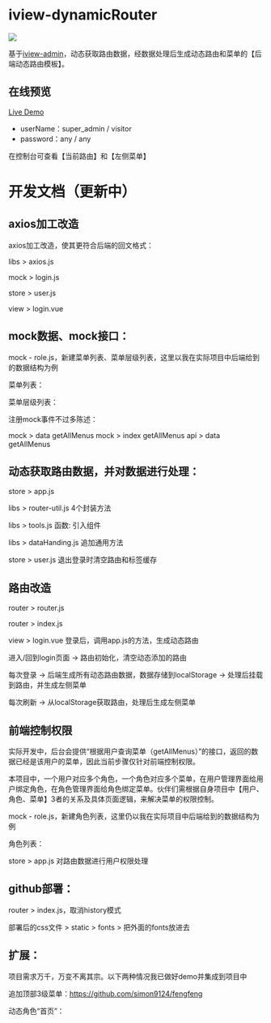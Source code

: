 # iview-dynamicRouter

<a href="https://github.com/iview/iview-admin/tree/template"><img src="https://img.shields.io/badge/iview--admin-template-brightgreen"></a>

基于<a href="https://github.com/iview/iview-admin" target="_blank">iview-admin</a>，动态获取路由数据，经数据处理后生成动态路由和菜单的【后端动态路由模板】。

## 在线预览

<a href="https://simon9124.github.io/iview-dynamicRouter" target="_blank">Live Demo</a>

- userName：super_admin / visitor
- password：any / any

在控制台可查看【当前路由】和【左侧菜单】


# 开发文档（更新中）

## axios加工改造

axios加工改造，使其更符合后端的回文格式：

libs > axios.js

mock > login.js

store > user.js

view > login.vue


## mock数据、mock接口：

mock - role.js，新建菜单列表、菜单层级列表，这里以我在实际项目中后端给到的数据结构为例

菜单列表：

菜单层级列表：


注册mock事件不过多陈述：

mock > data getAllMenus
mock > index getAllMenus
api > data getAllMenus


## 动态获取路由数据，并对数据进行处理：

store > app.js

libs > router-util.js 4个封装方法

libs > tools.js 函数: 引入组件

libs > dataHanding.js 追加通用方法

store > user.js 退出登录时清空路由和标签缓存


## 路由改造

router > router.js

router > index.js

view > login.vue 登录后，调用app.js的方法，生成动态路由


进入/回到login页面 -> 路由初始化，清空动态添加的路由

每次登录 -> 后端生成所有动态路由数据，数据存储到localStorage -> 处理后挂载到路由，并生成左侧菜单

每次刷新 -> 从localStorage获取路由，处理后生成左侧菜单


## 前端控制权限

实际开发中，后台会提供“根据用户查询菜单（getAllMenus）”的接口，返回的数据已经是该用户的菜单，因此当前步骤仅针对前端控制权限。

本项目中，一个用户对应多个角色，一个角色对应多个菜单，在用户管理界面给用户绑定角色，在角色管理界面给角色绑定菜单。伙伴们需根据自身项目中【用户、角色、菜单】3者的关系及具体页面逻辑，来解决菜单的权限控制。

mock - role.js，新建角色列表，这里仍以我在实际项目中后端给到的数据结构为例

角色列表：

store > app.js 对路由数据进行用户权限处理


## github部署：

router > index.js，取消history模式

部署后的css文件 > static > fonts > 把外面的fonts放进去


## 扩展：

项目需求万千，万变不离其宗。以下两种情况我已做好demo并集成到项目中

追加顶部3级菜单：https://github.com/simon9124/fengfeng

动态角色“首页”：
